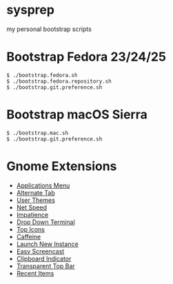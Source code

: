 sysprep
=======

my personal bootstrap scripts


# Bootstrap Fedora 23/24/25

    $ ./bootstrap.fedora.sh
    $ ./bootstrap.fedora.repository.sh
    $ ./bootstrap.git.preference.sh


# Bootstrap macOS Sierra

    $ ./bootstrap.mac.sh
    $ ./bootstrap.git.preference.sh


# Gnome Extensions

* [Applications Menu](https://extensions.gnome.org/extension/6/applications-menu/)
* [Alternate Tab](https://extensions.gnome.org/extension/15/alternatetab/)
* [User Themes](https://extensions.gnome.org/extension/19/user-themes/)
* [Net Speed](https://extensions.gnome.org/extension/104/netspeed/)
* [Impatience](https://extensions.gnome.org/extension/277/impatience/)
* [Drop Down Terminal](https://extensions.gnome.org/extension/442/drop-down-terminal/)
* [Top Icons](https://extensions.gnome.org/extension/1031/topicons/)
* [Caffeine](https://extensions.gnome.org/extension/517/caffeine/)
* [Launch New Instance](https://extensions.gnome.org/extension/600/launch-new-instance/)
* [Easy Screencast](https://extensions.gnome.org/extension/690/easyscreencast/)
* [Clipboard Indicator](https://extensions.gnome.org/extension/779/clipboard-indicator/)
* [Transparent Top Bar](https://extensions.gnome.org/extension/857/transparent-top-bar/)
* [Recent Items](https://extensions.gnome.org/extension/72/recent-items/)
